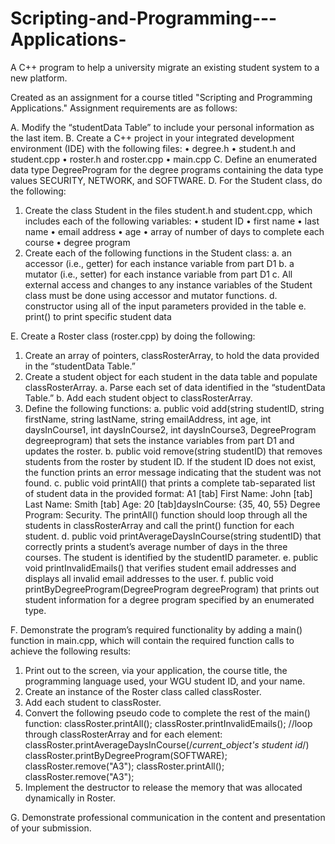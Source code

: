 # Scripting-and-Programming---Applications-
A C++ program to help a university migrate an existing student system to a new platform.

Created as an assignment for a course titled "Scripting and Programming Applications." Assignment requirements are as follows:

A.  Modify the “studentData Table” to include your personal information as the last item.
B.  Create a C++ project in your integrated development environment (IDE) with the following files:
 •  degree.h
 •  student.h and student.cpp
 •  roster.h and roster.cpp
 •  main.cpp
C.  Define an enumerated data type DegreeProgram for the degree programs containing the data type values SECURITY, NETWORK, and SOFTWARE.
D.  For the Student class, do the following:
 1.  Create the class Student  in the files student.h and student.cpp, which includes each of the following variables:
  •  student ID
  •  first name
  •  last name
  •  email address
  •  age
  •  array of number of days to complete each course
  •  degree program
 2.  Create each of the following functions in the Student class:
  a.  an accessor (i.e., getter) for each instance variable from part D1
  b.  a mutator (i.e., setter) for each instance variable from part D1
  c.  All external access and changes to any instance variables of the Student class must be done using accessor and mutator functions.
  d.  constructor using all of the input parameters provided in the table
  e.  print() to print specific student data
  
E.  Create a Roster class (roster.cpp) by doing the following:
 1.  Create an array of pointers, classRosterArray, to hold the data provided in the “studentData Table.”
 2.  Create a student object for each student in the data table and populate classRosterArray.
  a.  Parse each set of data identified in the “studentData Table.”
  b.  Add each student object to classRosterArray.
  3.  Define the following functions:
  a.  public void add(string studentID, string firstName, string lastName, string emailAddress, int age, int daysInCourse1, int daysInCourse2, int daysInCourse3, DegreeProgram degreeprogram)  that sets the instance variables from part D1 and updates the roster.
  b.  public void remove(string studentID)  that removes students from the roster by student ID. If the student ID does not exist, the function prints an error message indicating that the student was not found.
  c. public void printAll() that prints a complete tab-separated list of student data in the provided format: A1 [tab] First Name: John [tab] Last Name: Smith [tab] Age: 20 [tab]daysInCourse: {35, 40, 55} Degree Program: Security. The printAll() function should loop through all the students in classRosterArray and call the print() function for each student.
  d.  public void printAverageDaysInCourse(string studentID)  that correctly prints a student’s average number of days in the three courses. The student is identified by the studentID parameter.
  e.  public void printInvalidEmails() that verifies student email addresses and displays all invalid email addresses to the user.
 f.  public void printByDegreeProgram(DegreeProgram degreeProgram) that prints out student information for a degree program specified by an enumerated type.

F.  Demonstrate the program’s required functionality by adding a main() function in main.cpp, which will contain the required function calls to achieve the following results:

 1.  Print out to the screen, via your application, the course title, the programming language used, your WGU student ID, and your name.
 2.  Create an instance of the Roster class called classRoster.
 3.  Add each student to classRoster.
 4.  Convert the following pseudo code to complete the rest of the  main() function:
   classRoster.printAll();
   classRoster.printInvalidEmails();
   //loop through classRosterArray and for each element:
   classRoster.printAverageDaysInCourse(/*current_object's student id*/)
   classRoster.printByDegreeProgram(SOFTWARE);
   classRoster.remove("A3");
   classRoster.printAll();
   classRoster.remove("A3");
 5.  Implement the destructor to release the memory that was allocated dynamically in Roster.
 
G.  Demonstrate professional communication in the content and presentation of your submission.
